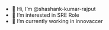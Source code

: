 - 👋 Hi, I’m @shashank-kumar-rajput
- 👀 I’m interested in SRE Role
- 🌱 I’m currently working in innovaccer


<!---
shashank-kumar-rajput/shashank-kumar-rajput is a ✨ special ✨ repository because its `README.md` (this file) appears on your GitHub profile.
You can click the Preview link to take a look at your changes.
--->
